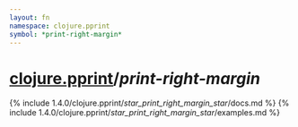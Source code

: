 ```yaml
---
layout: fn
namespace: clojure.pprint
symbol: *print-right-margin*
---
```


# [clojure.pprint](../)/*print-right-margin*

{% include 1.4.0/clojure.pprint/_star_print_right_margin_star_/docs.md %}
{% include 1.4.0/clojure.pprint/_star_print_right_margin_star_/examples.md %}

